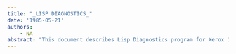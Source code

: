 ```yaml
---
title: "_LISP DIAGNOSTICS_"
date: '1985-05-21'
authors: 
    - NA
abstract: "This document describes Lisp Diagnostics program for Xerox 1108 and Xerox 1109 workstations."
---
```


